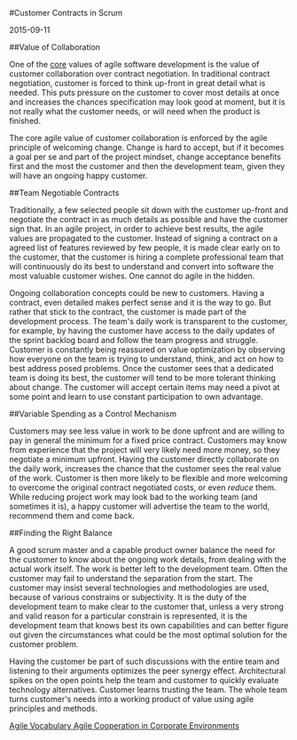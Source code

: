 #Customer Contracts in Scrum

2015-09-11

<!--- tags: management agile -->

##Value of Collaboration

One of the [core](http://agilemanifesto.org/) values of agile software development is the value of customer collaboration over contract negotiation. In traditional contract negotiation, customer is forced to think up-front in great detail what is needed. This puts pressure on the customer to cover most details at once and increases the chances specification may look good at moment, but it is not really what the customer needs, or will need when the product is finished.

The core agile value of customer collaboration is enforced by the agile principle of welcoming change. Change is hard to accept, but if it becomes a goal per se and part of the project mindset, change acceptance benefits first and the most the customer and then the development team, given they will have an ongoing happy customer.

##Team Negotiable Contracts

Traditionally, a few selected people sit down with the customer up-front and negotiate the contract in as much details as possible and have the customer sign that. In an agile project, in order to achieve best results, the agile values are propagated to the customer. Instead of signing a contract on a agreed list of features reviewed by few people, it is made clear early on to the customer, that the customer is hiring a complete professional team that will continuously do its best to understand and convert into software the most valuable customer wishes. One cannot do agile in the hidden.

Ongoing collaboration concepts could be new to customers. Having a contract, even detailed makes perfect sense and it is the way to go. But rather that stick to the contract, the customer is made part of the development process. The team's daily work is transparent to the customer, for example, by having the customer have access to the daily updates of the sprint backlog board and follow the team progress and struggle. Customer is constantly being reassured on value optimization by observing how everyone on the team is trying to understand, think, and act on how to best address posed problems. Once the customer sees that a dedicated team is doing its best, the customer will tend to be more tolerant thinking about change. The customer will accept certain items may need a pivot at some point and learn to use constant participation to own advantage.

##Variable Spending as a Control Mechanism

Customers may see less value in work to be done upfront and are willing to pay in general the minimum for a fixed price contract. Customers may know from experience that the project will very likely need more money, so they negotiate a minimum upfront. Having the customer directly collaborate on the daily work, increases the chance that the customer sees the real value of the work. Customer is then more likely to be flexible and more welcoming to overcome the original contract negotiated costs, or even *reduce* them. While reducing project work may look bad to the working team (and sometimes it is), a happy customer will advertise the team to the world, recommend them and come back.

##Finding the Right Balance

A good scrum master and a capable product owner balance the need for the customer to know about the ongoing work details, from dealing with the actual work itself. The work is better left to the development team. Often the customer may fail to understand the separation from the start. The customer may insist several technologies and methodologies are used, because of various constrains or subjectivity. It is the duty of the development team to make clear to the customer that, unless a very strong and valid reason for a particular constrain is represented, it is the development team that knows best its own capabilities and can better figure out  given the circumstances what could be the most optimal solution for the customer problem.

Having the customer be part of such discussions with the entire team and listening to their arguments optimizes the peer synergy effect. Architectural spikes on the open points help the team and customer to quickly evaluate technology alternatives. Customer learns trusting the team. The whole team turns customer's needs into a working product of value using agile principles and methods.

<ins class='nfooter'><a rel='prev' id='fprev' href='#blog/2015/2015-09-29-Agile-Vocabulary.md'>Agile Vocabulary</a> <a rel='next' id='fnext' href='#blog/2015/2015-09-08-Agile-Cooperation-in-Corporate-Environments.md'>Agile Cooperation in Corporate Environments</a></ins>
